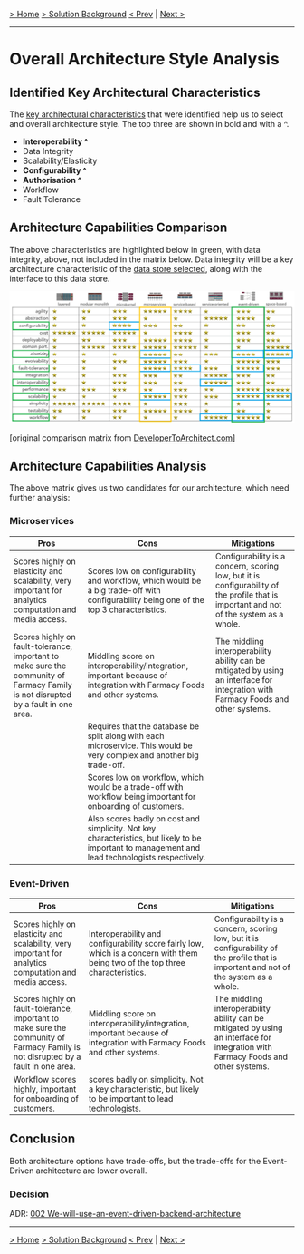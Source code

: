[> Home](../README.md)    [> Solution Background](README.md)
[< Prev](ArchitecturePrinciples.md)  |  [Next >](DataStore.md)

---

# Overall Architecture Style Analysis

## Identified Key Architectural Characteristics

The [key architectural characteristics](../1.ProblemBackground/ArchitectureAnalysis.md) that were identified help us to select and overall architecture style. The top three are shown in bold and with a ^.

- **Interoperability ^** 
- Data Integrity
- Scalability/Elasticity
- **Configurability ^**
- **Authorisation ^**
- Workflow
- Fault Tolerance

## Architecture Capabilities Comparison

The above characteristics are highlighted below in green, with data integrity, above, not included in the matrix below. Data integrity will be a key architecture characteristic of the [data store selected](DataStore.md), along with the interface to this data store.

![architectural-styles](../assets/images/architectural-styles-marked.png)

[original comparison matrix from [DeveloperToArchitect.com](https://www.developertoarchitect.com/downloads/worksheets.html)]

## Architecture Capabilities Analysis

The above matrix gives us two candidates for our architecture, which need further analysis:

### Microservices

| Pros                                                         | Cons                                                         | Mitigations                                                  |
| ------------------------------------------------------------ | ------------------------------------------------------------ | ------------------------------------------------------------ |
| Scores highly on elasticity and scalability, very important for analytics computation and media access. | Scores low on configurability and workflow, which would be a big trade-off with configurability being one of the top 3 characteristics. | Configurability is a concern, scoring low, but it is configurability of the profile that is important and not of the system as a whole. |
| Scores highly on fault-tolerance, important to make sure the community of Farmacy Family is not disrupted by a fault in one area. | Middling score on interoperability/integration, important because of integration with Farmacy Foods and other systems. | The middling interoperability ability can be mitigated by using an interface for integration with Farmacy Foods and other systems. |
|                                                              | Requires that the database be split along with each microservice. This would be very complex and another big trade-off. |                                                              |
|                                                              | Scores low on workflow, which would be a trade-off with workflow being important for onboarding of customers. |                                                              |
|                                                              | Also scores badly on cost and simplicity. Not key characteristics, but likely to be important to management and lead technologists respectively. |                                                              |

### Event-Driven

| Pros                                                         | Cons                                                         | Mitigations                                                  |
| ------------------------------------------------------------ | ------------------------------------------------------------ | ------------------------------------------------------------ |
| Scores highly on elasticity and scalability, very important for analytics computation and media access. | Interoperability and configurability score fairly low, which is a concern with them being two of the top three characteristics. | Configurability is a concern, scoring low, but it is configurability of the profile that is important and not of the system as a whole. |
| Scores highly on fault-tolerance, important to make sure the community of Farmacy Family is not disrupted by a fault in one area. | Middling score on interoperability/integration, important because of integration with Farmacy Foods and other systems. | The middling interoperability ability can be mitigated by using an interface for integration with Farmacy Foods and other systems. |
| Workflow scores highly, important for onboarding of customers. | scores badly on simplicity. Not a key characteristic, but likely to be important to lead technologists. |                                                              |

## Conclusion

Both architecture options have trade-offs, but the trade-offs for the Event-Driven architecture are lower overall.

### Decision

ADR: [002 We-will-use-an-event-driven-backend-architecture](../4.ADRs/002-We-will-use-an-event-driven-backend-architecture.md)

---

[> Home](../README.md)    [> Solution Background](README.md)
[< Prev](ArchitecturePrinciples.md)  |  [Next >](DataStore.md)
